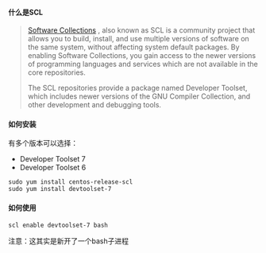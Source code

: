 #### 什么是SCL

> [Software Collections](https://www.softwarecollections.org/en/) , also known as SCL is a community project that allows you to build, install, and use multiple versions of software on the same system, without affecting system default packages. By enabling Software Collections, you gain access to the newer versions of programming languages and services which are not available in the core repositories. 
>
> The SCL repositories provide a package named Developer Toolset, which includes newer versions of the GNU Compiler Collection, and other development and debugging tools.

#### 如何安装

有多个版本可以选择：

- Developer Toolset 7
- Developer Toolset 6

```shell
sudo yum install centos-release-scl
sudo yum install devtoolset-7
```

#### 如何使用

```shell
scl enable devtoolset-7 bash
```

注意：这其实是新开了一个bash子进程

